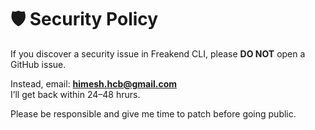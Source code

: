 # 🛡️ Security Policy

If you discover a security issue in Freakend CLI, please **DO NOT** open a GitHub issue.

Instead, email: **himesh.hcb@gmail.com**  
I’ll get back within 24–48 hrurs.

Please be responsible and give me time to patch before going public.
